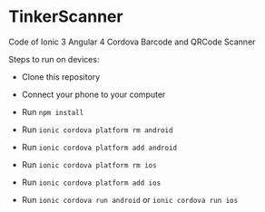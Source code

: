 
# TinkerScanner

Code of Ionic 3 Angular 4 Cordova Barcode and QRCode Scanner


Steps to run on devices:
* Clone this repository
* Connect your phone to your computer
* Run `npm install`

* Run `ionic cordova platform rm android`
* Run `ionic cordova platform add android`
* Run `ionic cordova platform rm ios`
* Run `ionic cordova platform add ios`
* Run `ionic cordova run android` or `ionic cordova run ios`
